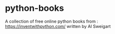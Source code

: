 # python-books
A collection of free online python books from : https://inventwithpython.com/
written by Al Sweigart
